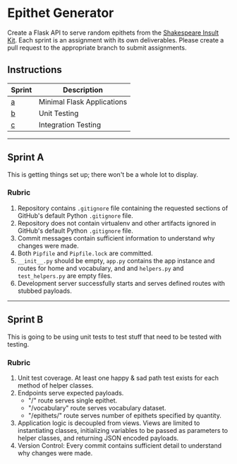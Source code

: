 # Epithet Generator

Create a Flask API to serve random epithets from the [Shakespeare Insult Kit](http://www.pangloss.com/seidel/shake_rule.html).
Each sprint is an assignment with its own deliverables. Please create a pull request to the appropriate branch to submit
assignments.

## Instructions

Sprint|Description
---|---
[a](https://github.com/KenzieAcademy/backend-epithet-generator/blob/master/instructions/sprint_a.md)| Minimal Flask Applications
[b](https://github.com/KenzieAcademy/backend-epithet-generator/blob/sprint-b/instructions/sprint_b.md) | Unit Testing
[c](https://github.com/KenzieAcademy/backend-epithet-generator/blob/sprint-c/instructions/sprint_c.md) | Integration Testing

---

## Sprint A

This is getting things set up; there won't be a whole lot to display.

### Rubric
1. Repository contains `.gitignore` file containing the requested sections of GitHub's default Python `.gitignore` file.
2. Repository does not contain virtualenv and other artifacts ignored in GitHub's default Python `.gitignore` file.
3. Commit messages contain sufficient information to understand why changes were made.
4. Both `Pipfile` and `Pipfile.lock` are committed.
5. `__init__.py` should be empty, `app.py` contains the app instance and routes for home and vocabulary, and and `helpers.py` and `test_helpers.py` are empty files.
6. Development server successfully starts and serves defined routes with stubbed payloads.

---

## Sprint B

This is going to be using unit tests to test stuff that need to be tested with testing.

### Rubric
1. Unit test coverage. At least one happy & sad path test exists for each method of helper classes.
2. Endpoints serve expected payloads.
    - "/" route serves single epithet.
    - "/vocabulary" route serves vocabulary dataset.
    - "/epithets/<quantity>" route serves number of epithets specified by quantity.
3. Application logic is decoupled from views. Views are limited to instantiating classes, initializing variables to be passed as parameters to helper classes, and returning JSON encoded payloads.
4. Version Control: Every commit contains sufficient detail to understand why changes were made. 
